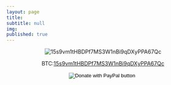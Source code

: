 ```yaml
---
layout: page
title: 
subtitle: null
img: 
published: true
---
```


<div style="text-align:center">   
  
<img src="https://jonbcarroll.s3.us-east-2.amazonaws.com/20191005_Bit.png" alt=" 15s9vm1tHBDPf7MS3W1nBi9qDXyPPA67Qc">


 <p>
  
BTC:<a href="http://bitcoin.org" style="text-align:center">15s9vm1tHBDPf7MS3W1nBi9qDXyPPA67Qc</a>

<p>
  <form action="https://www.paypal.com/cgi-bin/webscr" method="post" target="_top">
<input type="hidden" name="cmd" value="_s-xclick" />
<input type="hidden" name="hosted_button_id" value="54YEYRVA54FRN" />
<input type="image" src="https://www.paypalobjects.com/en_US/i/btn/btn_donateCC_LG.gif" border="0" name="submit" title="PayPal - The safer, easier way to pay online!" alt="Donate with PayPal button" />
<img alt="" border="0" src="https://www.paypal.com/en_US/i/scr/pixel.gif" width="1" height="1" />
</form>
